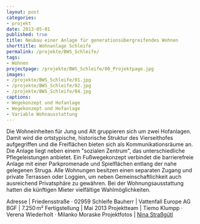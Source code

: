 ```yaml
---
layout: post
categories:
- projekt
date: 2013-05-01
published: true
title: Neubau einer Anlage für generationsübergreifendes Wohnen
shorttitle: Wohnanlage Schleife
permalink: /projekte/BWS_Schleife/
tags: 
- Wohnen
projectpage: /projekte/BWS_Schleife/00_Projektpage.jpg
images:
- /projekte/BWS_Schleife/01.jpg
- /projekte/BWS_Schleife/02.jpg
- /projekte/BWS_Schleife/04.jpg
captions:
- Wegekonzept und Hofanlage
- Wegekonzept und Hofanlage
- Variable Wohnausstattung
---
```

Die Wohneinheiten für Jung und Alt gruppieren sich um zwei Hofanlagen. Damit wird die ortstypische, historische Struktur des Vierseithofes aufgegriffen und die Freiflächen bieten sich als Kommunikationsräume an. Die Anlage liegt neben einem "sozialen Zentrum", das unterschiedliche Pflegeleistungen anbietet. Ein Fußwegekonzept verbindet die barrierefreie Anlage mit einer Parkpromenade und Spielflächen entlang der nahe gelegenen Struga. Alle Wohnungen besitzen einen separaten Zugang und private Terrassen oder Loggien, um neben Gemeinschaftlichkeit auch ausreichend Privatsphäre zu gewähren. Bei der Wohnungsausstattung hatten die künftigen Mieter vielfältige Wahlmöglichkeiten. 

Adresse				|	Friedensstraße · 02959 Schleife
Bauherr				|	Vattenfall Europe AG
BGF					|	7.250 m²
Fertigstellung		|	Mai 2013
Projektteam			|	Tiemo Klumpp · Verena Wiederholt · Milanko Moraske
Projektfotos		|	[Nina Straßgütl](http://www.ninastrg.de/)